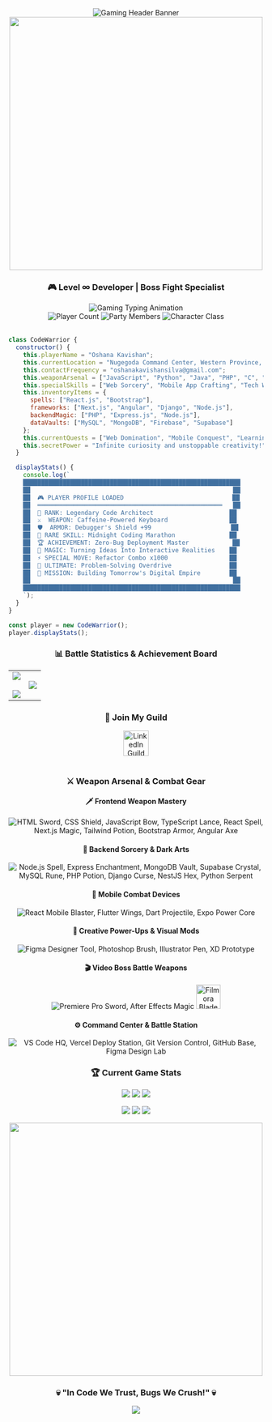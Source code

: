 <div align="center">
  <img 
    src="https://capsule-render.vercel.app/api?type=waving&color=0:00FF41,100:FF0040&height=200&section=header&text=⚔️%20Oshana%20Kavishan&fontColor=ffffff&fontSize=50&animation=fadeIn&fontAlign=50&fontAlignY=35&desc=Code%20Warrior%20%7C%20Digital%20Architect%20%7C%20Bug%20Slayer%20🎮&descAlign=50&descAlignY=65" 
    alt="Gaming Header Banner"
/>
</div>

<div align="center">
  <img src="https://user-images.githubusercontent.com/74038190/225813708-98b745f2-7d22-48cf-9150-083f1b00d6c9.gif" width="500">
</div>

<h3 align="center">🎮 Level ∞ Developer | Boss Fight Specialist</h3>
<div align="center">
  <img src="https://readme-typing-svg.herokuapp.com?font=Orbitron&size=22&duration=3000&pause=1000&color=00FF41&background=00000000&center=true&vCenter=true&width=700&lines=🎯+MISSION:+BUILD+EPIC+DIGITAL+WORLDS;⚡+SPECIAL+ABILITY:+FULL+STACK+MASTERY;🚀+QUEST:+MOBILE+APP+DOMINATION;💀+BOSS+STATUS:+BUG+TERMINATOR" alt="Gaming Typing Animation" />
</div>

<div align="center">
  <img src="https://komarev.com/ghpvc/?username=OshanaKavishan&label=Players%20Visited&style=for-the-badge&color=00ff41&labelColor=000000" alt="Player Count" />
  <img src="https://img.shields.io/github/followers/OshanaKavishan?label=Party%20Members&style=for-the-badge&color=ff0040&labelColor=000000" alt="Party Members" />
  <img src="https://img.shields.io/badge/Class-Code%20Mage-00ff41?style=for-the-badge&labelColor=000000" alt="Character Class" />
</div>
<br/>

```javascript
class CodeWarrior {
  constructor() {
    this.playerName = "Oshana Kavishan";
    this.currentLocation = "Nugegoda Command Center, Western Province, Sri Lanka";
    this.contactFrequency = "oshanakavishansilva@gmail.com";
    this.weaponArsenal = ["JavaScript", "Python", "Java", "PHP", "C", "C++"];
    this.specialSkills = ["Web Sorcery", "Mobile App Crafting", "Tech Wizardry"];
    this.inventoryItems = {
      spells: ["React.js", "Bootstrap"],
      frameworks: ["Next.js", "Angular", "Django", "Node.js"],
      backendMagic: ["PHP", "Express.js", "Node.js"],
      dataVaults: ["MySQL", "MongoDB", "Firebase", "Supabase"]
    };
    this.currentQuests = ["Web Domination", "Mobile Conquest", "Learning New Abilities"];
    this.secretPower = "Infinite curiosity and unstoppable creativity!";
  }

  displayStats() {
    console.log(`
    ████████████████████████████████████████████████████████████
    ██                                                        ██
    ██  🎮 PLAYER PROFILE LOADED                              ██
    ██  ═══════════════════════════════════════════════════   ██
    ██  👑 RANK: Legendary Code Architect                     ██
    ██  ⚔️  WEAPON: Caffeine-Powered Keyboard                 ██
    ██  🛡️  ARMOR: Debugger's Shield +99                      ██
    ██  💎 RARE SKILL: Midnight Coding Marathon               ██
    ██  🏆 ACHIEVEMENT: Zero-Bug Deployment Master            ██
    ██  🔮 MAGIC: Turning Ideas Into Interactive Realities    ██
    ██  ⚡ SPECIAL MOVE: Refactor Combo x1000                 ██
    ██  🧠 ULTIMATE: Problem-Solving Overdrive                ██
    ██  🎯 MISSION: Building Tomorrow's Digital Empire        ██
    ██                                                        ██
    ████████████████████████████████████████████████████████████
    `);
  }
}

const player = new CodeWarrior();
player.displayStats();
```



<h3 align="center">📊 Battle Statistics & Achievement Board</h3>
<div align="center">
<table align="center">
<tr border="none">
<td width="50%" align="center">
  <img  align="center"  src="https://github-readme-stats.vercel.app/api?username=OshanaKavishan&theme=chartreuse-dark&show_icons=true&count_private=true&title_color=00ff41&icon_color=ff0040&text_color=ffffff&bg_color=0d1117"/>
  <br/><br/>
  <img src="https://streak-stats.demolab.com/?user=OshanaKavishan&count_private=true&theme=chartreuse-dark&ring=00ff41&fire=ff0040"/>
</td>
<td width="50%" align="center">
  <img  align="center"  src="https://github-readme-stats.anuraghazra1.vercel.app/api/top-langs/?username=OshanaKavishan&theme=chartreuse-dark&hide_border=false&no-bg=true&no-frame=true&langs_count=10&title_color=00ff41&text_color=ffffff"/>
</td>
</tr>
</table>



<h3 align="center">🤝 Join My Guild</h3>
<div align="center">
<a href="https://www.linkedin.com/in/oshana-kavishan-9ab10b23b" target="blank">
  <img align="center" src="https://img.shields.io/badge/🎮_LinkedIn_Guild-00ff41?style=for-the-badge&logo=linkedin&logoColor=000000" alt="LinkedIn Guild" height="50" />
</a>
</div>
<br/>


<h3 align="center">⚔️ Weapon Arsenal & Combat Gear</h3>

<!-- Frontend Weapons -->
<h4 align="center">🗡️ Frontend Weapon Mastery</h4>
<p align="center">
  <img src="https://skillicons.dev/icons?i=html,css,js,ts,react,nextjs,tailwind,bootstrap,angular&theme=dark" title="HTML Sword, CSS Shield, JavaScript Bow, TypeScript Lance, React Spell, Next.js Magic, Tailwind Potion, Bootstrap Armor, Angular Axe" />
</p>

<!-- Backend Spells -->
<h4 align="center">🔮 Backend Sorcery & Dark Arts</h4>
<p align="center">
  <img src="https://skillicons.dev/icons?i=nodejs,express,mongodb,supabase,mysql,php,django,nestjs,python&theme=dark" title="Node.js Spell, Express Enchantment, MongoDB Vault, Supabase Crystal, MySQL Rune, PHP Potion, Django Curse, NestJS Hex, Python Serpent" />
</p>

<!-- Mobile Gadgets -->
<h4 align="center">📱 Mobile Combat Devices</h4>
<p align="center">
  <img src="https://skillicons.dev/icons?i=react,flutter,dart,expo&theme=dark" title="React Mobile Blaster, Flutter Wings, Dart Projectile, Expo Power Core" />
</p>

<!-- Design Power-ups -->
<h4 align="center">🎨 Creative Power-Ups & Visual Mods</h4>
<p align="center">
  <img src="https://skillicons.dev/icons?i=figma,ps,ai,xd&theme=dark" title="Figma Designer Tool, Photoshop Brush, Illustrator Pen, XD Prototype" />
</p>

<!-- Video Boss Weapons -->
<h4 align="center">🎬 Video Boss Battle Weapons</h4>
<p align="center">
  <img src="https://skillicons.dev/icons?i=pr,ae&theme=dark" title="Premiere Pro Sword, After Effects Magic"/>
  <img src="https://img.icons8.com/nolan/64/filmora.png" width="48" height="48" title="Filmora Blade"/>
</p>

<!-- Dev Battle Station -->
<h4 align="center">⚙️ Command Center & Battle Station</h4>
<p align="center">
  <img src="https://skillicons.dev/icons?i=vscode,vercel,git,github,figma&theme=dark" title="VS Code HQ, Vercel Deploy Station, Git Version Control, GitHub Base, Figma Design Lab" />
</p>

<div align="center">
  <h3>🏆 Current Game Stats</h3>
  <p>
    <img src="https://img.shields.io/badge/⚡_Energy_Level-9999-00ff41?style=for-the-badge&labelColor=000000"/>
    <img src="https://img.shields.io/badge/🎯_Accuracy-99%25-ff0040?style=for-the-badge&labelColor=000000"/>
    <img src="https://img.shields.io/badge/🛡️_Bug_Defense-MAX-00ff41?style=for-the-badge&labelColor=000000"/>
  </p>
  <p>
    <img src="https://img.shields.io/badge/🔥_Coding_Streak-∞_Days-ff0040?style=for-the-badge&labelColor=000000"/>
    <img src="https://img.shields.io/badge/💎_Rare_Skills-Unlocked-00ff41?style=for-the-badge&labelColor=000000"/>
    <img src="https://img.shields.io/badge/🎮_Game_Mode-LEGENDARY-ff0040?style=for-the-badge&labelColor=000000"/>
  </p>
</div>

<div align="center">
  <img src="https://user-images.githubusercontent.com/74038190/225813708-98b745f2-7d22-48cf-9150-083f1b00d6c9.gif" width="500">
  <h3>💀 "In Code We Trust, Bugs We Crush!" 💀</h3>
</div>

<div align="center">
  <img src="https://capsule-render.vercel.app/api?type=waving&height=110&section=footer&color=0:00FF41,100:FF0040" />
</div>

